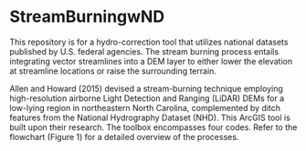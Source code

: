 # StreamBurningwND
This repository is for a hydro-correction tool that utilizes national datasets published by U.S. federal agencies. The stream burning process entails integrating vector streamlines into a DEM layer to either lower the elevation at streamline locations or raise the surrounding terrain. 

Allen and Howard (2015) devised a stream-burning technique employing high-resolution airborne Light Detection and Ranging (LiDAR) DEMs for a low-lying region in northeastern North Carolina, complemented by ditch features from the National Hydrography Dataset (NHD). This ArcGIS tool is built upon their research. The toolbox encompasses four codes. Refer to the flowchart (Figure 1) for a detailed overview of the processes. 

